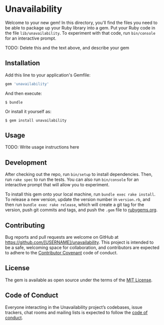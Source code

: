 # Unavailability

Welcome to your new gem! In this directory, you'll find the files you need to be able to package up your Ruby library into a gem. Put your Ruby code in the file `lib/unavailability`. To experiment with that code, run `bin/console` for an interactive prompt.

TODO: Delete this and the text above, and describe your gem

## Installation

Add this line to your application's Gemfile:

```ruby
gem 'unavailability'
```

And then execute:

    $ bundle

Or install it yourself as:

    $ gem install unavailability

## Usage

TODO: Write usage instructions here

## Development

After checking out the repo, run `bin/setup` to install dependencies. Then, run `rake spec` to run the tests. You can also run `bin/console` for an interactive prompt that will allow you to experiment.

To install this gem onto your local machine, run `bundle exec rake install`. To release a new version, update the version number in `version.rb`, and then run `bundle exec rake release`, which will create a git tag for the version, push git commits and tags, and push the `.gem` file to [rubygems.org](https://rubygems.org).

## Contributing

Bug reports and pull requests are welcome on GitHub at https://github.com/[USERNAME]/unavailability. This project is intended to be a safe, welcoming space for collaboration, and contributors are expected to adhere to the [Contributor Covenant](http://contributor-covenant.org) code of conduct.

## License

The gem is available as open source under the terms of the [MIT License](https://opensource.org/licenses/MIT).

## Code of Conduct

Everyone interacting in the Unavailability project’s codebases, issue trackers, chat rooms and mailing lists is expected to follow the [code of conduct](https://github.com/[USERNAME]/unavailability/blob/master/CODE_OF_CONDUCT.md).
